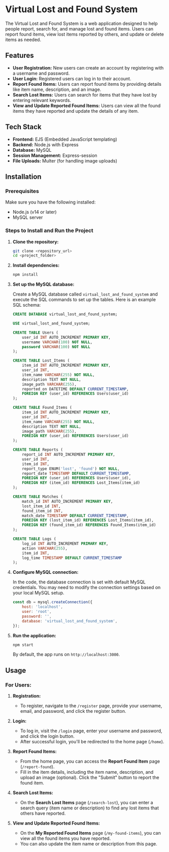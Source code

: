 # Virtual Lost and Found System

The Virtual Lost and Found System is a web application designed to help people report, search for, and manage lost and found items. Users can report found items, view lost items reported by others, and update or delete items as needed.

## Features

- **User Registration:** New users can create an account by registering with a username and password.
- **User Login:** Registered users can log in to their account.
- **Report Found Items:** Users can report found items by providing details like item name, description, and an image.
- **Search Lost Items:** Users can search for items that they have lost by entering relevant keywords.
- **View and Update Reported Found Items:** Users can view all the found items they have reported and update the details of any item.

## Tech Stack

- **Frontend:** EJS (Embedded JavaScript templating)
- **Backend:** Node.js with Express
- **Database:** MySQL
- **Session Management:** Express-session
- **File Uploads:** Multer (for handling image uploads)

## Installation

### Prerequisites

Make sure you have the following installed:

- Node.js (v14 or later)
- MySQL server

### Steps to Install and Run the Project

1. **Clone the repository:**

    ```bash
    git clone <repository_url>
    cd <project_folder>
    ```

2. **Install dependencies:**

    ```bash
    npm install
    ```

3. **Set up the MySQL database:**

    Create a MySQL database called `virtual_lost_and_found_system` and execute the SQL commands to set up the tables. Here is an example SQL schema:

    ```sql
    CREATE DATABASE virtual_lost_and_found_system;

    USE virtual_lost_and_found_system;

    CREATE TABLE Users (
        user_id INT AUTO_INCREMENT PRIMARY KEY,
        username VARCHAR(100) NOT NULL,
        password VARCHAR(100) NOT NULL
    );

    CREATE TABLE Lost_Items (
        item_id INT AUTO_INCREMENT PRIMARY KEY,
        user_id INT,
        item_name VARCHAR(255) NOT NULL,
        description TEXT NOT NULL,
        image_path VARCHAR(255),
        reported_on DATETIME DEFAULT CURRENT_TIMESTAMP,
        FOREIGN KEY (user_id) REFERENCES Users(user_id)
    );

    CREATE TABLE Found_Items (
        item_id INT AUTO_INCREMENT PRIMARY KEY,
        user_id INT,
        item_name VARCHAR(255) NOT NULL,
        description TEXT NOT NULL,
        image_path VARCHAR(255),
        FOREIGN KEY (user_id) REFERENCES Users(user_id)
    );

    CREATE TABLE Reports (
        report_id INT AUTO_INCREMENT PRIMARY KEY,
        user_id INT,
        item_id INT,
        report_type ENUM('lost', 'found') NOT NULL,
        report_date TIMESTAMP DEFAULT CURRENT_TIMESTAMP,
        FOREIGN KEY (user_id) REFERENCES Users(user_id),
        FOREIGN KEY (item_id) REFERENCES Lost_Items(item_id)
    );

    CREATE TABLE Matches (
        match_id INT AUTO_INCREMENT PRIMARY KEY,
        lost_item_id INT,
        found_item_id INT,
        match_date TIMESTAMP DEFAULT CURRENT_TIMESTAMP,
        FOREIGN KEY (lost_item_id) REFERENCES Lost_Items(item_id),
        FOREIGN KEY (found_item_id) REFERENCES Found_Items(item_id)
    );

    CREATE TABLE Logs (
        log_id INT AUTO_INCREMENT PRIMARY KEY,
        action VARCHAR(255),
        item_id INT,
        log_time TIMESTAMP DEFAULT CURRENT_TIMESTAMP
    );
    ```

4. **Configure MySQL connection:**

    In the code, the database connection is set with default MySQL credentials. You may need to modify the connection settings based on your local MySQL setup.

    ```js
    const db = mysql.createConnection({
        host: 'localhost',
        user: 'root',
        password: '',
        database: 'virtual_lost_and_found_system',
    });
    ```

5. **Run the application:**

    ```bash
    npm start
    ```

    By default, the app runs on `http://localhost:3000`.

## Usage

### For Users:

1. **Registration:**

    - To register, navigate to the `/register` page, provide your username, email, and password, and click the register button.

2. **Login:**

    - To log in, visit the `/login` page, enter your username and password, and click the login button.
    - After successful login, you'll be redirected to the home page (`/home`).

3. **Report Found Items:**

    - From the home page, you can access the **Report Found Item** page (`/report-found`).
    - Fill in the item details, including the item name, description, and upload an image (optional). Click the "Submit" button to report the found item.

4. **Search Lost Items:**

    - On the **Search Lost Items** page (`/search-lost`), you can enter a search query (item name or description) to find any lost items that others have reported.

5. **View and Update Reported Found Items:**

    - On the **My Reported Found Items** page (`/my-found-items`), you can view all the found items you have reported.
    - You can also update the item name or description from this page.



